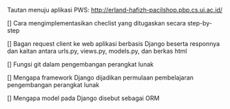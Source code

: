 Tautan menuju aplikasi PWS: http://erland-hafizh-pacilshop.pbp.cs.ui.ac.id/

[] Cara mengimplementasikan checlist yang ditugaskan secara step-by-step


[] Bagan request client ke web aplikasi berbasis Django beserta responnya dan kaitan antara urls.py, views.py, models.py, dan berkas html


[] Fungsi git dalam pengembangan perangkat lunak


[] Mengapa framework Django dijadikan permulaan pembelajaran pengembangan perangkat lunak


[] Mengapa model pada Django disebut sebagai ORM
